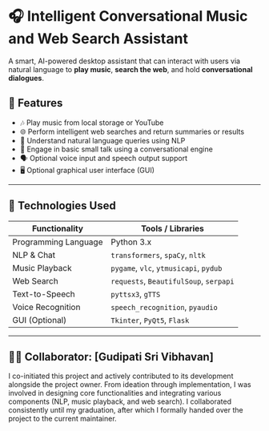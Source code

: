 # 🎧 Intelligent Conversational Music and Web Search Assistant

A smart, AI-powered desktop assistant that can interact with users via natural language to **play music**, **search the web**, and hold **conversational dialogues**.

## 🧠 Features

- 🎶 Play music from local storage or YouTube
- 🌐 Perform intelligent web searches and return summaries or results
- 💬 Understand natural language queries using NLP
- 🤖 Engage in basic small talk using a conversational engine
- 🗣️ Optional voice input and speech output support
- 🖥️ Optional graphical user interface (GUI)

---

## 🚀 Technologies Used

| Functionality         | Tools / Libraries                      |
|----------------------|----------------------------------------|
| Programming Language  | Python 3.x                             |
| NLP & Chat            | `transformers`, `spaCy`, `nltk`        |
| Music Playback        | `pygame`, `vlc`, `ytmusicapi`, `pydub` |
| Web Search            | `requests`, `BeautifulSoup`, `serpapi`|
| Text-to-Speech        | `pyttsx3`, `gTTS`                      |
| Voice Recognition     | `speech_recognition`, `pyaudio`       |
| GUI (Optional)        | `Tkinter`, `PyQt5`, `Flask`            |

---

## 🧑‍💻 Collaborator: [Gudipati Sri Vibhavan]
I co-initiated this project and actively contributed to its development alongside the project owner. From ideation through implementation, I was involved in designing core functionalities and integrating various components (NLP, music playback, and web search). I collaborated consistently until my graduation, after which I formally handed over the project to the current maintainer.




